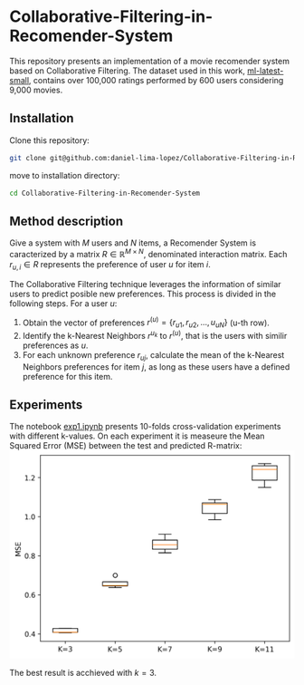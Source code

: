 # Collaborative-Filtering-in-Recomender-System
This repository presents an implementation of a movie recomender system based on Collaborative Filtering. The dataset used in this work, [ml-latest-small](https://grouplens.org/datasets/movielens/), contains over 100,000 ratings performed by 600 users considering 9,000 movies.

## Installation
Clone this repository:
```bash
git clone git@github.com:daniel-lima-lopez/Collaborative-Filtering-in-Recomender-System.git
```
move to installation directory:
```bash
cd Collaborative-Filtering-in-Recomender-System
```

## Method description
Give a system with $M$ users and $N$ items, a Recomender System is caracterized by a matrix $R\in\mathbb{R}^{M\times N}$, denominated interaction matrix. Each $r_{u,i}\in R$ represents the preference of user $u$ for item $i$.

The Collaborative Filtering technique leverages the information of similar users to predict posible new preferences. This process is divided in the following steps. For a user $u$:
1. Obtain the vector of preferences $r^{(u)}=\{r_{u1}, r_{u2},\dots, u_{uN}\}$ (u-th row).
2. Identify the k-Nearest Neighbors $r^{u_k}$ to $r^{(u)}$, that is the users with similir preferences as $u$.
3. For each unknown preference $r_{uj}$, calculate the mean of the k-Nearest Neighbors preferences for item $j$, as long as these users have a defined preference for this item.

## Experiments
The notebook [exp1.ipynb](exp1.ipynb) presents 10-folds cross-validation experiments with different k-values. On each experiment it is measeure the Mean Squared Error (MSE) between the test and predicted R-matrix:
<img src="imgs/MSE_ks.png" alt="drawing" width="600"/>

The best result is acchieved with $k=3$.